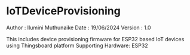 # IoTDeviceProvisioning

Author  : Ilumini Muthunaike
Date    : 19/06/2024
Version : 1.0

This includes device provisioning firmware for ESP32 based IoT devices using Thingsboard platform
Supporting Hardware: ESP32 

